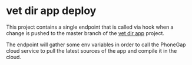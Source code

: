 # vet dir app deploy

This project contains a single endpoint that is called via hook when a change is pushed to the master branch of the [vet dir app](https://github.com/jpruiz114/vet-dir-app "vet dir app") project.

The endpoint will gather some env variables in order to call the PhoneGap cloud service to pull the latest sources of the app and compile it in the cloud.
